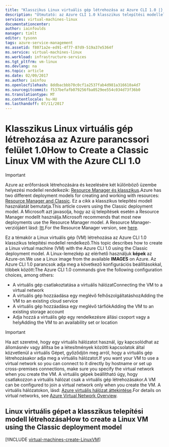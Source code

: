 ```yaml
---
title: "Klasszikus Linux virtuális gép létrehozása az Azure CLI 1.0 |} Microsoft Docs"
description: "Útmutató: az Azure CLI 1.0 klasszikus telepítési modellel rendelkező Linux virtuális gép létrehozása"
services: virtual-machines-linux
documentationcenter: 
author: iainfoulds
manager: timlt
editor: tysonn
tags: azure-service-management
ms.assetid: f8071a2e-ed91-4f77-87d9-519a37e5364f
ms.service: virtual-machines-linux
ms.workload: infrastructure-services
ms.tgt_pltfrm: vm-linux
ms.devlang: na
ms.topic: article
ms.date: 02/09/2017
ms.author: iainfou
ms.openlocfilehash: 8ddbacbbb70c0cf1a2537fab4d981a316610a4d7
ms.sourcegitcommit: f537befafb079256fba0529ee554c034d73f36b0
ms.translationtype: MT
ms.contentlocale: hu-HU
ms.lasthandoff: 07/11/2017
---
```

# <a name="how-to-create-a-classic-linux-vm-with-the-azure-cli-10"></a><span data-ttu-id="59eb9-103">Klasszikus Linux virtuális gép létrehozása az Azure parancssori felület 1.0</span><span class="sxs-lookup"><span data-stu-id="59eb9-103">How to Create a Classic Linux VM with the Azure CLI 1.0</span></span>
> [!IMPORTANT] 
> <span data-ttu-id="59eb9-104">Azure az erőforrások létrehozására és kezelésére két különböző üzembe helyezési modellel rendelkezik: [Resource Manager és klasszikus](../../../resource-manager-deployment-model.md).</span><span class="sxs-lookup"><span data-stu-id="59eb9-104">Azure has two different deployment models for creating and working with resources: [Resource Manager and Classic](../../../resource-manager-deployment-model.md).</span></span> <span data-ttu-id="59eb9-105">Ez a cikk a klasszikus telepítési modell használatát bemutatja.</span><span class="sxs-lookup"><span data-stu-id="59eb9-105">This article covers using the Classic deployment model.</span></span> <span data-ttu-id="59eb9-106">A Microsoft azt javasolja, hogy az új telepítések esetén a Resource Manager modellt használja.</span><span class="sxs-lookup"><span data-stu-id="59eb9-106">Microsoft recommends that most new deployments use the Resource Manager model.</span></span> <span data-ttu-id="59eb9-107">A Resource Manager-verziójáért lásd: [Itt](../create-cli-complete.md?toc=%2fazure%2fvirtual-machines%2flinux%2ftoc.json).</span><span class="sxs-lookup"><span data-stu-id="59eb9-107">For the Resource Manager version, see [here](../create-cli-complete.md?toc=%2fazure%2fvirtual-machines%2flinux%2ftoc.json).</span></span>

<span data-ttu-id="59eb9-108">Ez a témakör a Linux virtuális gép (VM) létrehozása az Azure CLI 1.0 klasszikus telepítési modellel rendelkező.</span><span class="sxs-lookup"><span data-stu-id="59eb9-108">This topic describes how to create a Linux virtual machine (VM) with the Azure CLI 1.0 using the Classic deployment model.</span></span> <span data-ttu-id="59eb9-109">A Linux-lemezkép az elérhető használjuk **képek** az Azure-on.</span><span class="sxs-lookup"><span data-stu-id="59eb9-109">We use a Linux image from the available **IMAGES** on Azure.</span></span> <span data-ttu-id="59eb9-110">Az Azure CLI 1.0 parancsok adja meg a következő konfigurációs beállításokkal, többek között:</span><span class="sxs-lookup"><span data-stu-id="59eb9-110">The Azure CLI 1.0 commands give the following configuration choices, among others:</span></span>

* <span data-ttu-id="59eb9-111">A virtuális gép csatlakoztatása a virtuális hálózat</span><span class="sxs-lookup"><span data-stu-id="59eb9-111">Connecting the VM to a virtual network</span></span>
* <span data-ttu-id="59eb9-112">A virtuális gép hozzáadása egy meglévő felhőszolgáltatáshoz</span><span class="sxs-lookup"><span data-stu-id="59eb9-112">Adding the VM to an existing cloud service</span></span>
* <span data-ttu-id="59eb9-113">A virtuális gép hozzáadása egy meglévő tárfiók</span><span class="sxs-lookup"><span data-stu-id="59eb9-113">Adding the VM to an existing storage account</span></span>
* <span data-ttu-id="59eb9-114">Adja hozzá a virtuális gép egy rendelkezésre állási csoport vagy a hely</span><span class="sxs-lookup"><span data-stu-id="59eb9-114">Adding the VM to an availability set or location</span></span>

> [!IMPORTANT]
> <span data-ttu-id="59eb9-115">Ha azt szeretné, hogy egy virtuális hálózatot használ, így kapcsolódhat az állomásnév vagy állítsa be a létesítmények közötti kapcsolatok által közvetlenül a virtuális Gépet, győződjön meg arról, hogy a virtuális gép létrehozásakor adja meg a virtuális hálózatot.</span><span class="sxs-lookup"><span data-stu-id="59eb9-115">If you want your VM to use a virtual network so you can connect to it directly by hostname or set up cross-premises connections, make sure you specify the virtual network when you create the VM.</span></span> <span data-ttu-id="59eb9-116">A virtuális gépek beállítható úgy, hogy csatlakozzon a virtuális hálózat csak a virtuális gép létrehozásakor.</span><span class="sxs-lookup"><span data-stu-id="59eb9-116">A VM can be configured to join a virtual network only when you create the VM.</span></span> <span data-ttu-id="59eb9-117">A virtuális hálózatokon, lásd: [Azure virtuális hálózat áttekintése](http://go.microsoft.com/fwlink/p/?LinkID=294063).</span><span class="sxs-lookup"><span data-stu-id="59eb9-117">For details on virtual networks, see [Azure Virtual Network Overview](http://go.microsoft.com/fwlink/p/?LinkID=294063).</span></span>
> 
> 

## <a name="how-to-create-a-linux-vm-using-the-classic-deployment-model"></a><span data-ttu-id="59eb9-118">Linux virtuális gépet a klasszikus telepítési modell létrehozása</span><span class="sxs-lookup"><span data-stu-id="59eb9-118">How to create a Linux VM using the Classic deployment model</span></span>
[!INCLUDE [virtual-machines-create-LinuxVM](../../../../includes/virtual-machines-create-linuxvm.md)]

